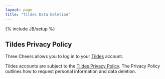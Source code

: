 ```yaml
---
layout: page
title: "Tildes Data Deletion"
---
```

{% include JB/setup %}

## Tildes Privacy Policy

Three Cheers allows you to log in to your [Tildes](https://tildes.net) account.

Tildes accounts are subject to the [Tildes Privacy Policy](https://docs.tildes.net/policies/privacy-policy). The Privacy Policy outlines how to request personal information and data deletion.
